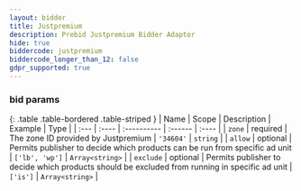 ```yaml
---
layout: bidder
title: Justpremium
description: Prebid Justpremium Bidder Adaptor
hide: true
biddercode: justpremium
biddercode_longer_than_12: false
gdpr_supported: true
---
```




### bid params

{: .table .table-bordered .table-striped }
| Name | Scope | Description | Example | Type |
| :--- | :---- | :---------- | :------ | :---- |
| `zone` | required | The zone ID provided by Justpremium | `'34604'` | `string` |
| `allow` | optional | Permits publisher to decide which products can be run from specific ad unit | `['lb', 'wp']` | `Array<string>` |
| `exclude` | optional | Permits publisher to decide which products should be excluded from running in specific ad unit | `['is']` | `Array<string>` |
